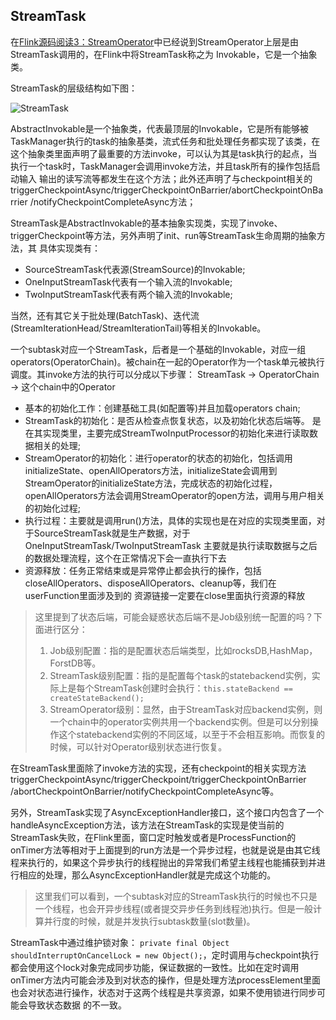 StreamTask
-------------

在[Flink源码阅读3：StreamOperator](./streamoperator.md)中已经说到StreamOperator上层是由StreamTask调用的，在Flink中将StreamTask称之为
Invokable，它是一个抽象类。

StreamTask的层级结构如下图：

 ![StreamTask](../images/streamtask.png "StreamTask")

AbstractInvokable是一个抽象类，代表最顶层的Invokable，它是所有能够被TaskManager执行的task的抽象基类，流式任务和批处理任务都实现了该类，在这个抽象类里面声明了最重要的方法invoke，可以认为其是task执行的起点，当执行一个task时，TaskManager会调用invoke方法，并且task所有的操作包括启动输入
输出的读写流等都发生在这个方法；此外还声明了与checkpoint相关的triggerCheckpointAsync/triggerCheckpointOnBarrier/abortCheckpointOnBarrier
/notifyCheckpointCompleteAsync方法；

StreamTask是AbstractInvokable的基本抽象实现类，实现了invoke、triggerCheckpoint等方法，另外声明了init、run等StreamTask生命周期的抽象方法，其
具体实现类有：
  * SourceStreamTask代表源(StreamSource)的Invokable;
  * OneInputStreamTask代表有一个输入流的Invokable;
  * TwoInputStreamTask代表有两个输入流的Invokable;

当然，还有其它关于批处理(BatchTask)、迭代流(StreamIterationHead/StreamIterationTail)等相关的Invokable。

一个subtask对应一个StreamTask，后者是一个基础的Invokable，对应一组operators(OperatorChain)。被chain在一起的Operator作为一个task单元被执行调度。其invoke方法的执行可以分成以下步骤：
  StreamTask -> OperatorChain -> 这个chain中的Operator
  * 基本的初始化工作：创建基础工具(如配置等)并且加载operators chain;
  * StreamTask的初始化：是否从检查点恢复状态，以及初始化状态后端等。
  是在其实现类里，主要完成StreamTwoInputProcessor的初始化来进行读取数据相关的处理;
  * StreamOperator的初始化：进行operator的状态的初始化，包括调用initializeState、openAllOperators方法，initializeState会调用到StreamOperator的initializeState方法，完成状态的初始化过程，openAllOperators方法会调用StreamOperator的open方法，调用与用户相关的初始化过程;
  * 执行过程：主要就是调用run()方法，具体的实现也是在对应的实现类里面，对于SourceStreamTask就是生产数据，对于OneInputStreamTask/TwoInputStreamTask
  主要就是执行读取数据与之后的数据处理流程，这个在正常情况下会一直执行下去
  * 资源释放：任务正常结束或是异常停止都会执行的操作，包括closeAllOperators、disposeAllOperators、cleanup等，我们在userFunction里面涉及到的
  资源链接一定要在close里面执行资源的释放


> 这里提到了状态后端，可能会疑惑状态后端不是Job级别统一配置的吗？下面进行区分：
> 
> 1. Job级别配置：指的是配置状态后端类型，比如rocksDB,HashMap，ForstDB等。
> 2. StreamTask级别配置：指的是配置每个task的statebackend实例，实际上是每个StreamTask创建时会执行：`this.stateBackend == createStateBackend();`
> 3. StreamOperator级别：显然，由于StreamTask对应backend实例，则一个chain中的operator实例共用一个backend实例。但是可以分别操作这个statebackend实例的不同区域，以至于不会相互影响。而恢复的时候，可以针对Operator级别状态进行恢复。


在StreamTask里面除了invoke方法的实现，还有checkpoint的相关实现方法triggerCheckpointAsync/triggerCheckpoint/triggerCheckpointOnBarrier
/abortCheckpointOnBarrier/notifyCheckpointCompleteAsync等。

另外，StreamTask实现了AsyncExceptionHandler接口，这个接口内包含了一个handleAsyncException方法，该方法在StreamTask的实现是使当前的StreamTask失败，在Flink里面，窗口定时触发或者是ProcessFunction的onTimer方法等相对于上面提到的run方法是一个异步过程，也就是说是由其它线程来执行的，如果这个异步执行的线程抛出的异常我们希望主线程也能捕获到并进行相应的处理，那么AsyncExceptionHandler就是完成这个功能的。
> 这里我们可以看到，一个subtask对应的StreamTask执行的时候也不只是一个线程，也会开异步线程(或者提交异步任务到线程池)执行。但是一般计算并行度的时候，就是并发执行subtask数量(slot数量)。

StreamTask中通过维护锁对象： `private final Object shouldInterruptOnCancelLock = new Object();`，定时调用与checkpoint执行都会使用这个lock对象完成同步功能，保证数据的一致性。比如在定时调用onTimer方法内可能会涉及到对状态的操作，但是处理方法processElement里面也会对状态进行操作，状态对于这两个线程是共享资源，如果不使用锁进行同步可能会导致状态数据
的不一致。